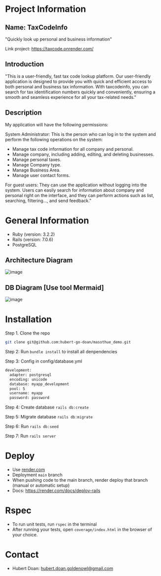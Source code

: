 # Project Information
## Name: TaxCodeInfo
"Quickly look up personal and business information"

Link project: https://taxcode.onrender.com/
## Introduction
"This is a user-friendly, fast tax code lookup platform. Our user-friendly application is designed to provide you with quick and efficient access to both personal and business tax information. With taxcodeinfo, you can search for tax identification numbers quickly and conveniently, ensuring a smooth and seamless experience for all your tax-related needs."
## Description

My application will have the following permissions:

System Administrator: This is the person who can log in to the system and perform the following operations on the system:

- Manage tax code information for all company and personal.
- Manage company, including adding, editing, and deleting businesses.
- Manage personal taxes.
- Manage Company type.
- Manage Business Area.
- Manage user contact forms.

For guest users: They can use the application without logging into the system. Users can easily search for information about company and personal right on the interface, and they can perform actions such as list, searching, filtering..., and send feedback."

# General Information
- Ruby (version: 3.2.2)
- Rails (version: 7.0.6)
- PostgreSQL
## Architecture Diagram
![image](https://github.com/hubert-go-doan/masothue_demo/assets/137854325/b9ba94f0-68eb-43a4-bdfc-03c3581f337a)

## DB Diagram [Use tool Mermaid]
![image](https://github.com/hubert-go-doan/masothue_demo/assets/137854325/08b3ef90-df56-487e-879b-60d3af2251a6)

# Installation  
Step 1. Clone the repo
```sh
git clone git@github.com:hubert-go-doan/masothue_demo.git
```
Step 2: Run `bundle install` to install all denpendencies

Step 3: Config in config/database.yml

```sh
development:
  adapter: postgresql
  encoding: unicode
  database: myapp_development
  pool: 5
  username: myapp
  password: password
```
Step 4: Create database `rails db:create`

Step 5: Migrate database `rails db:migrate`

Step 6: Run `rails db:seed`

Step 7: Run `rails server`

# Deploy  
- Use [render.com](https://render.com/)
- Deployment `main` branch
- When pushing code to the main branch, render deploy that branch (manual or automatic setup)
- Docs: https://render.com/docs/deploy-rails
# Rspec  
- To run unit tests, run `rspec` in the terminal
- After running your tests, open `coverage/index.html` in the browser of your choice.
# Contact
- Hubert Doan: hubert.doan.goldenowl@gmail.com

